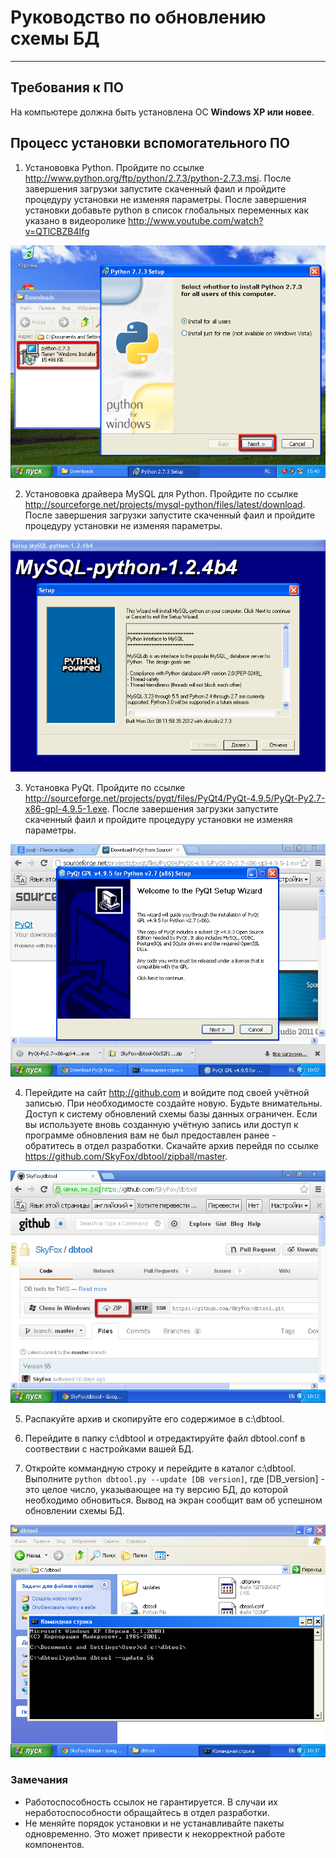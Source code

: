 # Руководство по обновлению схемы БД
***
## Требования к ПО
На компьютере должна быть установлена ОС __Windows XP или новее__.

## Процесс установки вспомогательного ПО
1. Установовка Python. Пройдите по ссылке <http://www.python.org/ftp/python/2.7.3/python-2.7.3.msi>. После завершения загрузки запустите скаченный фаил и пройдите процедуру установки не изменяя параметры. После завершения установки добавьте python в список глобальных переменных как указано в видеоролике <http://www.youtube.com/watch?v=QTlCBZB4Ifg>

 ![Установка Python](pics/install_python.png)

2.  Установовка драйвера MySQL для Python. Пройдите по ссылке <http://sourceforge.net/projects/mysql-python/files/latest/download>. После завершения загрузки запустите скаченный фаил и пройдите процедуру установки не изменяя параметры. 

 ![Установка MySQL провайдера для Python](pics/install_mysql.png)

3. Установка PyQt. Пройдите по ссылке <http://sourceforge.net/projects/pyqt/files/PyQt4/PyQt-4.9.5/PyQt-Py2.7-x86-gpl-4.9.5-1.exe>. После завершения загрузки запустите скаченный фаил и пройдите процедуру установки не изменяя параметры. 

 ![Установка PyQt](pics/install_pyqt.png)

4. Перейдите на сайт <http://github.com> и войдите под своей учётной записью. При необходимосте создайте новую. Будьте внимательны. Доступ к систему обновлений схемы базы данных ограничен. Если вы используете вновь созданную учётную запись или доступ к программе обновления вам не был предоставлен ранее - обратитесь в отдел разработки. Скачайте архив перейдя по ссылке <https://github.com/SkyFox/dbtool/zipball/master>. 

 ![Получение dbtool](pics/download_dbtool.png)

5. Распакуйте архив и скопируйте его содержимое в c:\dbtool.

6. Перейдите в папку c:\dbtool и отредактируйте файл dbtool.conf в соотвествии с настройками вашей БД.

7. Откройте коммандную строку и перейдите в каталог c:\dbtool. Выполните `python dbtool.py --update [DB version]`, где [DB_version] - это целое число, указывающее на ту версию БД, до которой необходимо обновиться. Вывод на экран сообщит вам об успешном обновлении схемы БД. 

 ![Вывод консоли на экран](pics/console.png)

### Замечания
* Работоспособность ссылок не гарантируется. В случаи их неработоспособности обращайтесь в отдел разработки.
* Не меняйте порядок установки и не устанавливайте пакеты одновременно. Это может привести к некорректной работе компонентов.